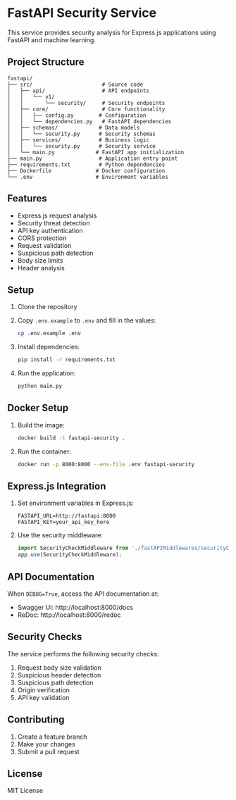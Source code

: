 # FastAPI Security Service

This service provides security analysis for Express.js applications using FastAPI and machine learning.

## Project Structure

```
fastapi/
├── src/                      # Source code
│   ├── api/                  # API endpoints
│   │   └── v1/
│   │       └── security/     # Security endpoints
│   ├── core/                 # Core functionality
│   │   ├── config.py        # Configuration
│   │   └── dependencies.py   # FastAPI dependencies
│   ├── schemas/             # Data models
│   │   └── security.py      # Security schemas
│   ├── services/            # Business logic
│   │   └── security.py      # Security service
│   └── main.py             # FastAPI app initialization
├── main.py                  # Application entry point
├── requirements.txt         # Python dependencies
├── Dockerfile              # Docker configuration
└── .env                    # Environment variables
```

## Features

- Express.js request analysis
- Security threat detection
- API key authentication
- CORS protection
- Request validation
- Suspicious path detection
- Body size limits
- Header analysis

## Setup

1. Clone the repository
2. Copy `.env.example` to `.env` and fill in the values:
   ```bash
   cp .env.example .env
   ```

3. Install dependencies:
   ```bash
   pip install -r requirements.txt
   ```

4. Run the application:
   ```bash
   python main.py
   ```

## Docker Setup

1. Build the image:
   ```bash
   docker build -t fastapi-security .
   ```

2. Run the container:
   ```bash
   docker run -p 8000:8000 --env-file .env fastapi-security
   ```

## Express.js Integration

1. Set environment variables in Express.js:
   ```env
   FASTAPI_URL=http://fastapi:8000
   FASTAPI_KEY=your_api_key_here
   ```

2. Use the security middleware:
   ```typescript
   import SecurityCheckMiddleware from './fastAPIMiddlewares/securityCheck';
   app.use(SecurityCheckMiddleware);
   ```

## API Documentation

When `DEBUG=True`, access the API documentation at:
- Swagger UI: http://localhost:8000/docs
- ReDoc: http://localhost:8000/redoc

## Security Checks

The service performs the following security checks:
1. Request body size validation
2. Suspicious header detection
3. Suspicious path detection
4. Origin verification
5. API key validation

## Contributing

1. Create a feature branch
2. Make your changes
3. Submit a pull request

## License

MIT License